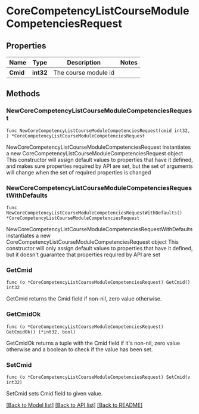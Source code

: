 # CoreCompetencyListCourseModuleCompetenciesRequest

## Properties

Name | Type | Description | Notes
------------ | ------------- | ------------- | -------------
**Cmid** | **int32** | The course module id | 

## Methods

### NewCoreCompetencyListCourseModuleCompetenciesRequest

`func NewCoreCompetencyListCourseModuleCompetenciesRequest(cmid int32, ) *CoreCompetencyListCourseModuleCompetenciesRequest`

NewCoreCompetencyListCourseModuleCompetenciesRequest instantiates a new CoreCompetencyListCourseModuleCompetenciesRequest object
This constructor will assign default values to properties that have it defined,
and makes sure properties required by API are set, but the set of arguments
will change when the set of required properties is changed

### NewCoreCompetencyListCourseModuleCompetenciesRequestWithDefaults

`func NewCoreCompetencyListCourseModuleCompetenciesRequestWithDefaults() *CoreCompetencyListCourseModuleCompetenciesRequest`

NewCoreCompetencyListCourseModuleCompetenciesRequestWithDefaults instantiates a new CoreCompetencyListCourseModuleCompetenciesRequest object
This constructor will only assign default values to properties that have it defined,
but it doesn't guarantee that properties required by API are set

### GetCmid

`func (o *CoreCompetencyListCourseModuleCompetenciesRequest) GetCmid() int32`

GetCmid returns the Cmid field if non-nil, zero value otherwise.

### GetCmidOk

`func (o *CoreCompetencyListCourseModuleCompetenciesRequest) GetCmidOk() (*int32, bool)`

GetCmidOk returns a tuple with the Cmid field if it's non-nil, zero value otherwise
and a boolean to check if the value has been set.

### SetCmid

`func (o *CoreCompetencyListCourseModuleCompetenciesRequest) SetCmid(v int32)`

SetCmid sets Cmid field to given value.



[[Back to Model list]](../README.md#documentation-for-models) [[Back to API list]](../README.md#documentation-for-api-endpoints) [[Back to README]](../README.md)


